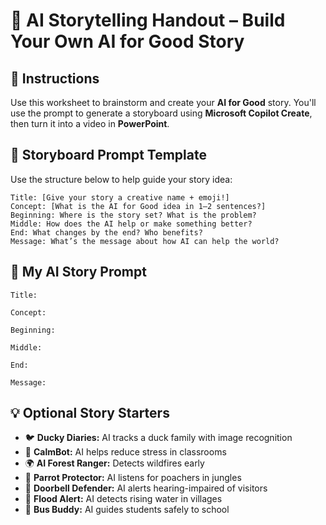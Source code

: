 # 🎨 AI Storytelling Handout – Build Your Own AI for Good Story <!-- {docsify-ignore-all} -->

## 📌 Instructions
Use this worksheet to brainstorm and create your **AI for Good** story. You'll use the prompt to generate a storyboard using **Microsoft Copilot Create**, then turn it into a video in **PowerPoint**.

## 🧱 Storyboard Prompt Template
Use the structure below to help guide your story idea:

```
Title: [Give your story a creative name + emoji!]
Concept: [What is the AI for Good idea in 1–2 sentences?]
Beginning: Where is the story set? What is the problem?
Middle: How does the AI help or make something better?
End: What changes by the end? Who benefits?
Message: What’s the message about how AI can help the world?
```

## 📝 My AI Story Prompt

```
Title:

Concept:

Beginning:

Middle:

End:

Message:
```

## 💡 Optional Story Starters
- 🐦 **Ducky Diaries:** AI tracks a duck family with image recognition
- 💪 **CalmBot:** AI helps reduce stress in classrooms
- 🌍 **AI Forest Ranger:** Detects wildfires early
- 🦜 **Parrot Protector:** AI listens for poachers in jungles
- 🚪 **Doorbell Defender:** AI alerts hearing-impaired of visitors
- 🌊 **Flood Alert:** AI detects rising water in villages
- 🚗 **Bus Buddy:** AI guides students safely to school
